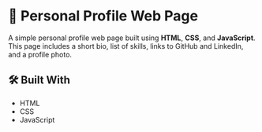 # 💼 Personal Profile Web Page

A simple personal profile web page built using **HTML**, **CSS**, and **JavaScript**. This page includes a short bio, list of skills, links to GitHub and LinkedIn, and a profile photo.

## 🛠️ Built With

- HTML  
- CSS  
- JavaScript

